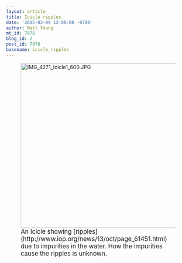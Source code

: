 ```yaml
---
layout: article
title: Icicle ripples
date: '2015-03-09 12:00:00 -0700'
author: Matt Young
mt_id: 7078
blog_id: 2
post_id: 7078
basename: icicle_ripples
---
```

<figure>
<img src="{{ site.baseurl }}/uploads/2015/IMG_4271_Icicle1_600.JPG" alt="IMG_4271_Icicle1_600.JPG" width="600" height="450" />
<figcaption markdown="span">
<big>An Icicle showing [ripples](http://www.iop.org/news/13/oct/page_61451.html) due to impurities in the water.  How the impurities cause the ripples is unknown.</big>

</figcaption>
</figure>
